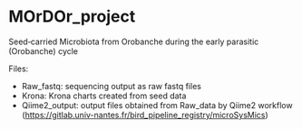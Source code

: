 # MOrDOr_project
Seed­‐carried Microbiota from Orobanche during the early parasitic (Orobanche) cycle

Files:
- Raw_fastq: sequencing output as raw fastq files
- Krona: Krona charts created from seed data
- Qiime2_output: output files obtained from Raw_data by Qiime2 workflow (https://gitlab.univ-nantes.fr/bird_pipeline_registry/microSysMics)
